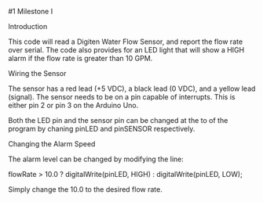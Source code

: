 #1 Milestone I

Introduction

This code will read a Digiten Water Flow Sensor, and report the flow rate over serial. The code also provides for an LED light that will show a HIGH alarm if the flow rate is greater than 10 GPM. 

Wiring the Sensor

The sensor has a red lead (+5 VDC), a black lead (0 VDC), and a yellow lead (signal). The sensor needs to be on a pin capable of interrupts. This is either pin 2 or pin 3 on the Arduino Uno.

Both the LED pin and the sensor pin can be changed at the to of the program by chaning pinLED and pinSENSOR respectively.

Changing the Alarm Speed

The alarm level can be changed by modifying the line:

  flowRate > 10.0 ? digitalWrite(pinLED, HIGH) : digitalWrite(pinLED, LOW);

Simply change the 10.0 to the desired flow rate.
